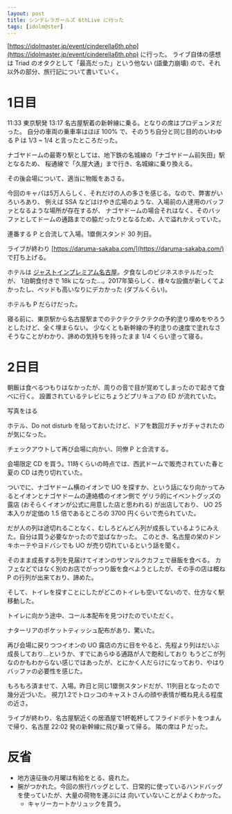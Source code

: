 ```yaml
---
layout: post
title: シンデレラガールズ 6thLive に行った
tags: [idolm@ster]
---
```


[https://idolmaster.jp/event/cinderella6th.php](https://idolmaster.jp/event/cinderella6th.php) に行った。
ライブ自体の感想は Triad のオタクとして「最高だった」という他ない (語彙力崩壊) ので、それ以外の部分、旅行記について書いていく。

# 1日目

11:33 東京駅発 13:17 名古屋駅着の新幹線に乗る。となりの席はプロデュンヌだった。
自分の車両の乗車率はほぼ 100% で、そのうち自分と同じ目的のいわゆる P は 1/3 ~ 1/4 と言ったところだった。

ナゴヤドームの最寄り駅としては、地下鉄の名城線の「ナゴヤドーム前矢田」駅となるため、
桜通線で「久屋大通」まで行き、名城線に乗り換える。

その後会場について、適当に物販をあさる。

今回のキャパは5万人らしく、それだけの人の多さを感じる。なので、弊害がいろいろあり、
例えば SSA などはけやき広場のような、入場前の人達用のバッファとなるような場所が存在するが、
ナゴヤドームの場合それはなく、そのバッファとしてドームの通路までの脇だったりとなるため、人で溢れかえっていた。

連番する P と合流して入場。1塁側スタンド 30 列目。

ライブが終わり [https://daruma-sakaba.com/](https://daruma-sakaba.com/) で打ち上げる。

ホテルは [ジャストインプレミアム名古屋](http://www.just-inn.jp/nagoyaeki/access/)。夕食なしのビジネスホテルだったが、
1泊朝食付きで 18k になった...。2017年築らしく、様々な設備が新しくてよかったし、ベッドも高いなりにデカかった (ダブルくらい)。

ホテルも P だらけだった。

寝る前に、東京駅から名古屋駅までのテクテクテクテクの予約塗り埋めをやろうとしたけど、全く埋まらない。
少なくとも新幹線の予約塗りの速度で塗れなさそうなことがわかり、諦めの気持ちを持ったまま 1/4 くらい塗って寝る。

# 2日目

朝飯は食べるつもりはなかったが、周りの音で目が覚めてしまったので起きて食べに行く。
設置されているテレビにちょうどプリキュアの ED が流れていた。

写真をはる

ホテル、Do not disturb を貼っておいたけど、ドアを数回ガチャガチャされたのが気になった。

チェックアウトして再び会場に向かい、同僚 P と合流する。

会場限定 CD を買う。11時くらいの時点では、西武ドームで販売されていた春と夏の CD は売り切れていた。

ついでに、ナゴヤドーム横のイオンで UO を探すか、という話になり向かってみるとイオンとナゴヤドームの連絡橋のイオン側で
ゲリラ的にイベントグッズの露店 (おそらくイオンが公式に用意した店と思われる) が出店しており、
UO 25 本入りが定価の 1.5 倍であるところの 3700 円くらいで売られていた。

だが人の列は途切れることなく、むしろどんどん列が成長しているようにみえた。自分は買う必要なかったので並ばなかった。
このとき、名古屋の栄のドンキホーテやヨドバシでも UO が売り切れているという話を聞く。

そのまま成長する列を見届けてイオンのサンマルクカフェで昼飯を食べる。
カフェなどではなく別のお店でがっつり飯を食べようとしたが、その手の店は概ね P の行列が出来ており、諦めた。

そして、トイレを探すことにしたがどこのトイレも空いてないので、仕方なく駅移動した。

トイレに向かう途中、コール本配布を見つけたのでいただく。

ナターリアのポケットティッシュ配布があり、驚いた。

再び会場に戻りつつイオンの UO 露店の方に目をやると、先程より列はだいぶ成長しており...というか、すでにあらゆる通路が人で飽和しており
もうどこが列なのかもわからない感じではあったが、とにかく人だらけになっており、やはりバッファの必要性を感じた。

もろもろ済ませて、入場。昨日と同じ1塁側スタンドだが、11列目となったので幾分近づいた。
視力1.2でトロッコのキャストさんの顔や表情が概ね見える程度の近さ。

ライブが終わり、名古屋駅近くの居酒屋で1杯乾杯してフライドポテトをつまんで帰り、名古屋 22:02 発の新幹線に飛び乗って帰る。
隣の席は P だった。

# 反省

- 地方遠征後の月曜は有給をとる、疲れた。
- 腕がつかれた。今回の旅行バッグとして、日常的に使っているハンドバッグを使っていたが、大量の荷物を運ぶには
  向いていないことがよくわかった。
  - キャリーカートかリュックを買う。
